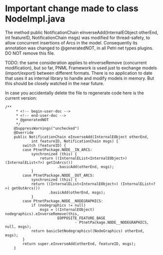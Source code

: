 # Important change made to class NodeImpl.java
The method public NotificationChain eInverseAdd(InternalEObject otherEnd, int featureID, NotificationChain msgs)
was modified for thread-safety, to allow concurrent insertions of Arcs in the model.
Consequently its annotation was changed to @generatedNOT, in all Petri net types plugins. DO NOT remove this file.

TODO: the same consideration applies to eInverseRemove (concurrent modification), but so far, PNML Framework
is used just to exchange models (import/export) between different formats. There is no application to date
that uses it as internal library to handle and modify models in memory. But this should be closely watched
in the near future.

In case you accidentally delete the file to regenerate code here is the current version:
```
/**
	 * <!-- begin-user-doc -->
	 * <!-- end-user-doc -->
	 * @generatedNOT
	 */
	@SuppressWarnings("unchecked")
	@Override
	public NotificationChain eInverseAdd(InternalEObject otherEnd,
			int featureID, NotificationChain msgs) {
		switch (featureID) {
		case PtnetPackage.NODE__IN_ARCS:
			synchronized (this) {
				return ((InternalEList<InternalEObject>) (InternalEList<?>) getInArcs())
						.basicAdd(otherEnd, msgs);
			}
		case PtnetPackage.NODE__OUT_ARCS:
			synchronized (this) {
			return ((InternalEList<InternalEObject>) (InternalEList<?>) getOutArcs())
					.basicAdd(otherEnd, msgs);
			}
		case PtnetPackage.NODE__NODEGRAPHICS:
			if (nodegraphics != null)
				msgs = ((InternalEObject) nodegraphics).eInverseRemove(this,
						EOPPOSITE_FEATURE_BASE
								- PtnetPackage.NODE__NODEGRAPHICS, null, msgs);
			return basicSetNodegraphics((NodeGraphics) otherEnd, msgs);
		}
		return super.eInverseAdd(otherEnd, featureID, msgs);
	}
```
